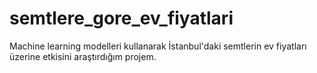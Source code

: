 # semtlere_gore_ev_fiyatlari
Machine learning modelleri kullanarak İstanbul'daki semtlerin ev fiyatları üzerine etkisini araştırdığım projem.
